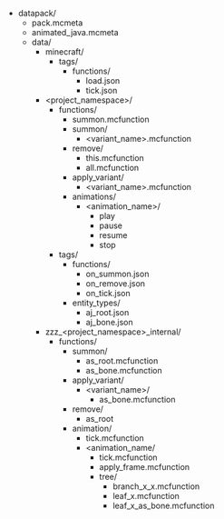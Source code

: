 
- datapack/
    - pack.mcmeta
    - animated_java.mcmeta
    - data/
        - minecraft/
            - tags/
                - functions/
                    - load.json
                    - tick.json
        - <project_namespace>/
            - functions/
                - summon.mcfunction
                - summon/
                    - <variant_name>.mcfunction
                - remove/
                    - this.mcfunction
                    - all.mcfunction
                - apply_variant/
                    - <variant_name>.mcfunction
                - animations/
                    - <animation_name>/
                        - play
                        - pause
                        - resume
                        - stop
            - tags/
                - functions/
                    - on_summon.json
                    - on_remove.json
                    - on_tick.json
                - entity_types/
                    - aj_root.json
                    - aj_bone.json
        - zzz_<project_namespace>_internal/
            - functions/
                - summon/
                    - as_root.mcfunction
                    - as_bone.mcfunction
                - apply_variant/
                    - <variant_name>/
                        - as_bone.mcfunction
                - remove/
                    - as_root
                - animation/
                    - tick.mcfunction
                    - <animation_name/
                        - tick.mcfunction
                        - apply_frame.mcfunction
                        - tree/
                            - branch_x_x.mcfunction
                            - leaf_x.mcfunction
                            - leaf_x_as_bone.mcfunction

